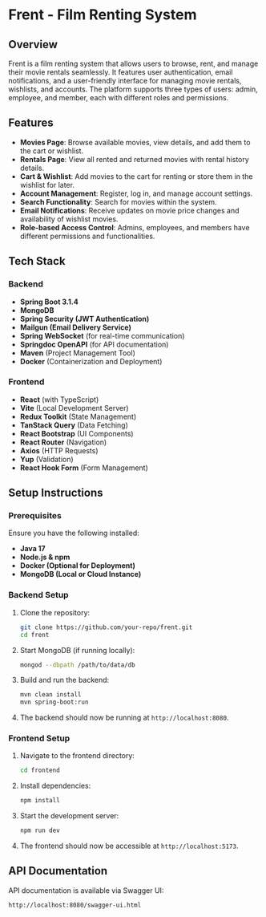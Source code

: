 # Frent - Film Renting System

## Overview
Frent is a film renting system that allows users to browse, rent, and manage their movie rentals seamlessly. It features user authentication, email notifications, and a user-friendly interface for managing movie rentals, wishlists, and accounts. The platform supports three types of users: admin, employee, and member, each with different roles and permissions.

## Features
- **Movies Page**: Browse available movies, view details, and add them to the cart or wishlist.
- **Rentals Page**: View all rented and returned movies with rental history details.
- **Cart & Wishlist**: Add movies to the cart for renting or store them in the wishlist for later.
- **Account Management**: Register, log in, and manage account settings.
- **Search Functionality**: Search for movies within the system.
- **Email Notifications**: Receive updates on movie price changes and availability of wishlist movies.
- **Role-based Access Control**: Admins, employees, and members have different permissions and functionalities.

## Tech Stack
### Backend
- **Spring Boot 3.1.4**
- **MongoDB**
- **Spring Security (JWT Authentication)**
- **Mailgun (Email Delivery Service)**
- **Spring WebSocket** (for real-time communication)
- **Springdoc OpenAPI** (for API documentation)
- **Maven** (Project Management Tool)
- **Docker** (Containerization and Deployment)

### Frontend
- **React** (with TypeScript)
- **Vite** (Local Development Server)
- **Redux Toolkit** (State Management)
- **TanStack Query** (Data Fetching)
- **React Bootstrap** (UI Components)
- **React Router** (Navigation)
- **Axios** (HTTP Requests)
- **Yup** (Validation)
- **React Hook Form** (Form Management)

## Setup Instructions
### Prerequisites
Ensure you have the following installed:
- **Java 17**
- **Node.js & npm**
- **Docker (Optional for Deployment)**
- **MongoDB (Local or Cloud Instance)**

### Backend Setup
1. Clone the repository:
   ```sh
   git clone https://github.com/your-repo/frent.git
   cd frent
   ```
2. Start MongoDB (if running locally):
   ```sh
   mongod --dbpath /path/to/data/db
   ```
3. Build and run the backend:
   ```sh
   mvn clean install
   mvn spring-boot:run
   ```
4. The backend should now be running at `http://localhost:8080`.

### Frontend Setup
1. Navigate to the frontend directory:
   ```sh
   cd frontend
   ```
2. Install dependencies:
   ```sh
   npm install
   ```
3. Start the development server:
   ```sh
   npm run dev
   ```
4. The frontend should now be accessible at `http://localhost:5173`.

## API Documentation
API documentation is available via Swagger UI:
```
http://localhost:8080/swagger-ui.html
```
